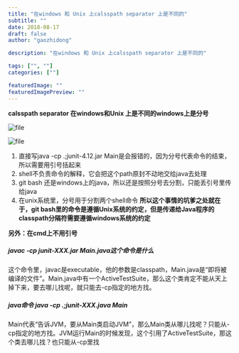 ```yaml
---
title: "在windows 和 Unix 上calsspath separator 上是不同的"
subtitle: ""
date: 2018-08-17
draft: false
author: "gaozhidong"

description: "在windows 和 Unix 上calsspath separator 上是不同的"

tags: ["", ""]
categories: [""]

featuredImage: ""
featuredImagePreview: ""
---
```


<!--more-->
**calsspath separator 在windows和Unix 上是不同的windows上是分号**


![file](/images/images-1.png)

![file](/images/image-junit.png)

1. 直接写java -cp .;junit-4.12.jar Main是会报错的，因为分号代表命令的结束，所以需要用引号括起来
2. shell不负责命令的解释，它会把这个path原封不动地交给java去处理
3. git bash 还是windows上的java，所以还是按照分号去分割，只能丢引号里传给java
4. 在unix系统里，分号用于分割两个shell命令
   **所以这个事情的坑爹之处就在于，git bash里的命令是遵循Unix系统的约定，但是传递给Java程序的classpath分隔符需要遵循windows系统的约定**

**另外：在cmd上不用引号**

#####  javac -cp junit-XXX.jar Main.java这个命令是什么

这个命令里，javac是executable，他的参数是classpath，Main.java是“即将被编译的文件”。Main.java中有一个ActiveTestSuite，那么这个类肯定不能从天上掉下来，要去哪儿找呢，就只能去-cp指定的地方找。

##### java命令 java -cp .;junit-XXX.java Main

Main代表“告诉JVM，要从Main类启动JVM”，那么Main类从哪儿找呢？只能从-cp指定的地方找。JVM运行Main的时候发现，这个引用了ActiveTestSuite，那这个类去哪儿找？也只能从-cp里找

